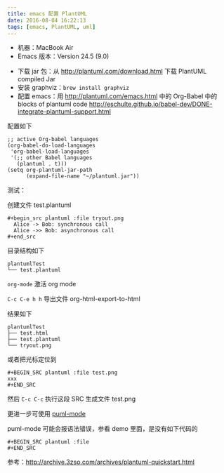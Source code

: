 ```yaml
---
title: emacs 配置 PlantUML
date: 2016-08-04 16:22:13
tags: [emacs, PlantUML, uml]
---
```



* 机器：MacBook Air
* Emacs 版本：Version 24.5 (9.0)

<!--more-->

* 下载 jar 包：从 <http://plantuml.com/download.html> 下载 PlantUML compiled Jar
* 安装 graphviz：`brew install graphviz` 
* 配置 emacs：用 <http://plantuml.com/emacs.html> 中的 Org-Babel 中的 blocks of plantuml code <http://eschulte.github.io/babel-dev/DONE-integrate-plantuml-support.html>

配置如下

```
;; active Org-babel languages
(org-babel-do-load-languages
 'org-babel-load-languages
 '(;; other Babel languages
   (plantuml . t)))
(setq org-plantuml-jar-path
      (expand-file-name "~/plantuml.jar"))
```


测试：

创建文件 test.plantuml

```
#+begin_src plantuml :file tryout.png
  Alice -> Bob: synchronous call
  Alice ->> Bob: asynchronous call
#+end_src
```

目录结构如下

```
plantumlTest
└── test.plantuml
```

`org-mode` 激活 org mode

`C-c C-e h h` 导出文件 org-html-export-to-html

结果如下

```
plantumlTest
├── test.html
├── test.plantuml
└── tryout.png
```

或者把光标定位到

```
#+BEGIN_SRC plantuml :file test.png
xxx
#+END_SRC
```
然后 `C-c C-c` 执行这段 SRC 生成文件 test.png


更进一步可使用 [puml-mode](https://github.com/skuro/puml-mode)

puml-mode 可能会报语法错误，参看 demo 里面，是没有如下代码的

```
#+BEGIN_SRC plantuml :file
#+END_SRC
```

参考：<http://archive.3zso.com/archives/plantuml-quickstart.html>